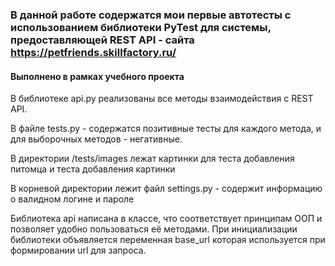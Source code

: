 ### В данной работе содержатся мои первые автотесты с использованием библиотеки PyTest для системы, предоставляющей REST API - сайта https://petfriends.skillfactory.ru/

#### Выполнено в рамках учебного проекта

В библиотеке api.py реализованы все методы взаимодействия с REST API.

В файле tests.py - содержатся позитивные тесты для каждого метода, и для выборочных методов - негативные.

В директории /tests/images лежат картинки для теста добавления питомца и теста добавления картинки

В корневой директории лежит файл settings.py - содержит информацию о валидном логине и пароле

Библиотека api написана в классе, что соответствует принципам ООП и позволяет удобно пользоваться её методами. При инициализации библиотеки объявляется переменная base_url которая используется при формировании url для запроса.
